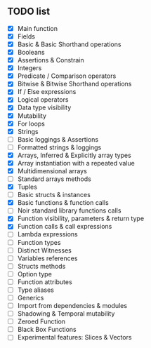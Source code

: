 ## TODO list

- [x] Main function
- [x] Fields
- [x] Basic & Basic Shorthand operations
- [x] Booleans
- [x] Assertions & Constrain
- [x] Integers
- [x] Predicate / Comparison operators
- [x] Bitwise & Bitwise Shorthand operations
- [x] If / Else expressions
- [x] Logical operators
- [x] Data type visibility
- [x] Mutability
- [x] For loops
- [x] Strings
- [ ] Basic loggings & Assertions
- [ ] Formatted strings & loggings
- [x] Arrays, Inferred & Explicitly array types 
- [x] Array instantiation with a repeated value
- [x] Multidimensional arrays
- [ ] Standard arrays methods
- [x] Tuples
- [ ] Basic structs & instances
- [x] Basic functions & function calls
- [ ] Noir standard library functions calls
- [x] Function visibility, parameters & return type
- [x] Function calls & call expressions
- [ ] Lambda expressions
- [ ] Function types
- [ ] Distinct Witnesses
- [ ] Variables references
- [ ] Structs methods
- [ ] Option<T> type
- [ ] Function attributes
- [ ] Type aliases
- [ ] Generics
- [ ] Import from dependencies & modules
- [ ] Shadowing & Temporal mutability
- [ ] Zeroed Function
- [ ] Black Box Functions
- [ ] Experimental features: Slices & Vectors
